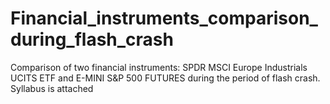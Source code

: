# Financial_instruments_comparison_during_flash_crash
Comparison of two financial instruments: SPDR MSCI Europe Industrials UCITS ETF and E-MINI S&amp;P 500 FUTURES during the period of flash crash.
Syllabus is attached
